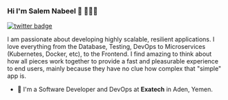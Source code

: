 ### Hi I'm Salem Nabeel 👋 👨🏻‍💻

[![twitter badge](https://img.shields.io/badge/twitter-@isalem_nabeel-%231FA1F1?style=flat&logo=twitter&logoColor=white)](https://twitter.com/isalem_nabeel)

I am passionate about developing highly scalable, resilient applications. I love everything from the Database, Testing, DevOps to Microservices (Kubernetes, Docker, etc), to the Frontend. I find amazing to think about how all pieces work together to provide a fast and pleasurable experience to end users, mainly because they have no clue how complex that "simple" app is.

- 🚧 I'm a Software Developer and DevOps at **Exatech** in Aden, Yemen.

